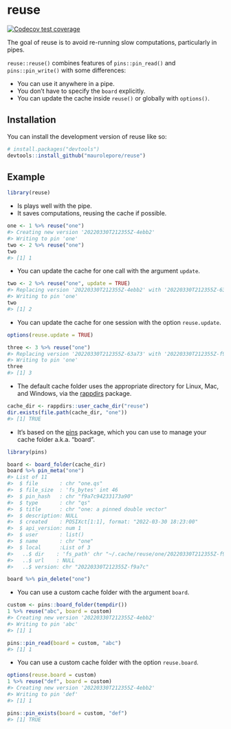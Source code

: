 
<!-- README.md is generated from README.Rmd. Please edit that file -->

# reuse

<!-- badges: start -->

[![Codecov test
coverage](https://codecov.io/gh/maurolepore/reuse/branch/main/graph/badge.svg)](https://app.codecov.io/gh/maurolepore/reuse?branch=main)
<!-- badges: end -->

The goal of reuse is to avoid re-running slow computations, particularly
in pipes.

`reuse::reuse()` combines features of `pins::pin_read()` and
`pins::pin_write()` with some differences:

-   You can use it anywhere in a pipe.
-   You don’t have to specify the `board` explicitly.
-   You can update the cache inside `reuse()` or globally with
    `options()`.

## Installation

You can install the development version of reuse like so:

``` r
# install.packages("devtools")
devtools::install_github("maurolepore/reuse")
```

## Example

``` r
library(reuse)
```

-   Is plays well with the pipe.
-   It saves computations, reusing the cache if possible.

``` r
one <- 1 %>% reuse("one")
#> Creating new version '20220330T212355Z-4ebb2'
#> Writing to pin 'one'
two <- 2 %>% reuse("one")
two
#> [1] 1
```

-   You can update the cache for one call with the argument `update`.

``` r
two <- 2 %>% reuse("one", update = TRUE)
#> Replacing version '20220330T212355Z-4ebb2' with '20220330T212355Z-63a73'
#> Writing to pin 'one'
two
#> [1] 2
```

-   You can update the cache for one session with the option
    `reuse.update`.

``` r
options(reuse.update = TRUE)

three <- 3 %>% reuse("one")
#> Replacing version '20220330T212355Z-63a73' with '20220330T212355Z-f9a7c'
#> Writing to pin 'one'
three
#> [1] 3
```

-   The default cache folder uses the appropriate directory for Linux,
    Mac, and Windows, via the [rappdirs](https://rappdirs.r-lib.org/)
    package.

``` r
cache_dir <- rappdirs::user_cache_dir("reuse")
dir.exists(file.path(cache_dir, "one"))
#> [1] TRUE
```

-   It’s based on the [pins](https://pins.rstudio.com/) package, which
    you can use to manage your cache folder a.k.a. “board”.

``` r
library(pins)

board <- board_folder(cache_dir)
board %>% pin_meta("one")
#> List of 11
#>  $ file       : chr "one.qs"
#>  $ file_size  : 'fs_bytes' int 46
#>  $ pin_hash   : chr "f9a7c94233173a90"
#>  $ type       : chr "qs"
#>  $ title      : chr "one: a pinned double vector"
#>  $ description: NULL
#>  $ created    : POSIXct[1:1], format: "2022-03-30 18:23:00"
#>  $ api_version: num 1
#>  $ user       : list()
#>  $ name       : chr "one"
#>  $ local      :List of 3
#>   ..$ dir    : 'fs_path' chr "~/.cache/reuse/one/20220330T212355Z-f9a7c"
#>   ..$ url    : NULL
#>   ..$ version: chr "20220330T212355Z-f9a7c"

board %>% pin_delete("one")
```

-   You can use a custom cache folder with the argument `board`.

``` r
custom <- pins::board_folder(tempdir())
1 %>% reuse("abc", board = custom)
#> Creating new version '20220330T212355Z-4ebb2'
#> Writing to pin 'abc'
#> [1] 1

pins::pin_read(board = custom, "abc")
#> [1] 1
```

-   You can use a custom cache folder with the option `reuse.board`.

``` r
options(reuse.board = custom)
1 %>% reuse("def", board = custom)
#> Creating new version '20220330T212355Z-4ebb2'
#> Writing to pin 'def'
#> [1] 1

pins::pin_exists(board = custom, "def")
#> [1] TRUE
```
